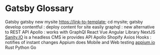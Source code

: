 # Gatsby Glossary

Gatsby
gatsby new mysite [https://link-to-template](https://link-to-template/); cd mysite; gatsby develop
contentful : deploy content for site easily
graphql : new alternative to REST API
Apollo : works with GraphQl
React
Vue
Angular
Library
NextJS
[Sanity.IO](http://sanity.io/) is a headless CMS ie provides API
Apollo
Shopify
Axios
Hooks : notifies of instant changes
Appium does Mobile and Web testing [appium.io](http://appium.io/)
Rust
Python
Go